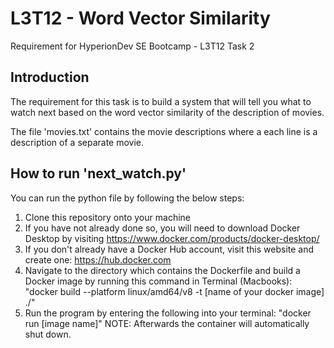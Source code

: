 # L3T12 - Word Vector Similarity
Requirement for HyperionDev SE Bootcamp - L3T12 Task 2

## Introduction
The requirement for this task is to build a system that will tell you what to watch next based on the word
vector similarity of the description of movies.

The file 'movies.txt' contains the movie descriptions where a each line is a description of a separate movie.

## How to run 'next_watch.py'
You can run the python file by following the below steps:
1. Clone this repository onto your machine
1. If you have not already done so, you will need to download Docker Desktop by visiting https://www.docker.com/products/docker-desktop/
1. If you don't already have a Docker Hub account, visit this website and create one: https://hub.docker.com
1. Navigate to the directory which contains the Dockerfile and build a Docker image by running this command in Terminal (Macbooks): "docker build --platform linux/amd64/v8 -t [name of your docker image] ./"
1. Run the program by entering the following into your terminal: "docker run [image name]" NOTE: Afterwards the container will automatically shut down.
